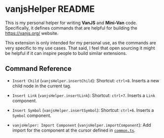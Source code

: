 # vanjsHelper README

This is my personal helper for writing **VanJS** and **Mini-Van** code. Specifically, it defines commands that are helpful for building the https://vanjs.org/ website.

This extension is only intended for my personal use, as the commands are very specific to my use cases. That said, I feel that open sourcing it might be helpful if it can inspire people to build similar extensions.

## Command Reference

* `Insert Child` (`vanjsHelper.insertChild`): Shortcut: `ctrl+8`. Inserts a new child node in the current tag.

* `Insert Link` (`vanjsHelper.insertLink`): Shortcut: `ctrl+7`. Inserts a `Link` component.

* `Insert Symbol` (`vanjsHelper.insertSymbol`): Shortcut: `ctrl+6`. Inserts a `Symbol` component.

* `vanjsHelper: Import Component` (`vanjsHelper.importComponent`): Add import for the component at the cursor defined in [`common.ts`](https://github.com/vanjs-org/vanjs-org.github.io/blob/master/sitegen/common.ts).
